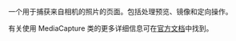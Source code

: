 ﻿一个用于捕获来自相机的照片的页面。包括处理预览、镜像和定向操作。

有关使用 MediaCapture 类的更多详细信息可在[官方文档](https://docs.microsoft.com/en-us/uwp/api/windows.media.capture.mediacapture)中找到。